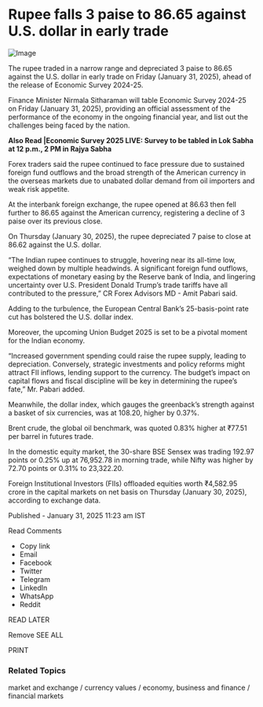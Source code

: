 # Rupee falls 3 paise to 86.65 against U.S. dollar in early trade

![Image](https://th-i.thgim.com/public/incoming/oahn15/article67874298.ece/alternates/LANDSCAPE_1200/VBK-RUPEE.jpg)


 The rupee traded in a narrow range and depreciated 3 paise to 86.65 against
the U.S. dollar in early trade on Friday (January 31, 2025), ahead of the
release of Economic Survey 2024-25.

Finance Minister Nirmala Sitharaman will table Economic Survey 2024-25 on
Friday (January 31, 2025), providing an official assessment of the performance
of the economy in the ongoing financial year, and list out the challenges
being faced by the nation.

****Also Read |Economic Survey 2025 LIVE: Survey to be tabled in Lok Sabha at
12 p.m., 2 PM in Rajya Sabha****

Forex traders said the rupee continued to face pressure due to sustained
foreign fund outflows and the broad strength of the American currency in the
overseas markets due to unabated dollar demand from oil importers and weak
risk appetite.

At the interbank foreign exchange, the rupee opened at 86.63 then fell further
to 86.65 against the American currency, registering a decline of 3 paise over
its previous close.

On Thursday (January 30, 2025), the rupee depreciated 7 paise to close at
86.62 against the U.S. dollar.

“The Indian rupee continues to struggle, hovering near its all-time low,
weighed down by multiple headwinds. A significant foreign fund outflows,
expectations of monetary easing by the Reserve bank of India, and lingering
uncertainty over U.S. President Donald Trump’s trade tariffs have all
contributed to the pressure,” CR Forex Advisors MD - Amit Pabari said.

Adding to the turbulence, the European Central Bank’s 25-basis-point rate cut
has bolstered the U.S. dollar index.

Moreover, the upcoming Union Budget 2025 is set to be a pivotal moment for the
Indian economy.

“Increased government spending could raise the rupee supply, leading to
depreciation. Conversely, strategic investments and policy reforms might
attract FII inflows, lending support to the currency. The budget’s impact on
capital flows and fiscal discipline will be key in determining the rupee’s
fate,” Mr. Pabari added.

Meanwhile, the dollar index, which gauges the greenback’s strength against a
basket of six currencies, was at 108.20, higher by 0.37%.

Brent crude, the global oil benchmark, was quoted 0.83% higher at ₹77.51 per
barrel in futures trade.

In the domestic equity market, the 30-share BSE Sensex was trading 192.97
points or 0.25% up at 76,952.78 in morning trade, while Nifty was higher by
72.70 points or 0.31% to 23,322.20.

Foreign Institutional Investors (FIIs) offloaded equities worth ₹4,582.95
crore in the capital markets on net basis on Thursday (January 30, 2025),
according to exchange data.

Published \- January 31, 2025 11:23 am IST

Read Comments

  * Copy link 
  * Email 
  * Facebook 
  * Twitter 
  * Telegram 
  * LinkedIn 
  * WhatsApp 
  * Reddit 

READ LATER

Remove  SEE ALL

PRINT

###  Related Topics

market and exchange  /  currency values  /  economy, business and finance  /
financial markets

